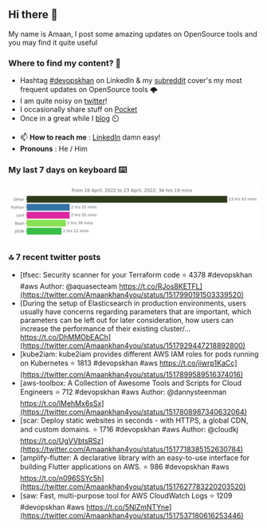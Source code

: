 <!--- [![Hits](https://hits.seeyoufarm.com/api/count/incr/badge.svg?url=https%3A%2F%2Fgithub.com%2Fakhan4u%2Fhit-counter&count_bg=%2379C83D&title_bg=%23555555&icon=&icon_color=%23E7E7E7&title=visits&edge_flat=false)](https://hits.seeyoufarm.com) --->

## Hi there 👋

My name is Amaan, I post some amazing updates on OpenSource tools and you may find it quite useful

### Where to find my content? 🤔

* Hashtag [#devopskhan](https://www.linkedin.com/feed/hashtag/devopskhan/) on LinkedIn & my [subreddit](https://www.reddit.com/r/devopskhan/) cover's my most frequent updates on OpenSource tools 🌩️
* I am quite noisy on [twitter](https://twitter.com/Amaankhan4you)!
* I occasionally share stuff on [Pocket](https://getpocket.com/@ej6g8d1dp2829A16a9Tf5d4T6bAMp3d8791rejDe86yem3bm4e14ex4fT4dluk29)
* Once in a great while I [blog](https://linuxparrot.com/) ⏲️


- 📫 **How to reach me** : [LinkedIn](https://www.linkedin.com/in/amaan-khan-linux-ninja) damn easy!
- **Pronouns** : He / Him

### My last 7 days on keyboard ⌨️

<img src="https://github.com/akhan4u/akhan4u/blob/main/images/stat.svg" alt="Amaan's Wakatime Activity!"/>

### 🔝 7 recent twitter posts
<!-- DEVDOJO:START -->
- [tfsec: Security scanner for your Terraform code
⭐️ 4378
#devopskhan #aws
Author: @aquasecteam
https://t.co/RJos8KETFL](https://twitter.com/Amaankhan4you/status/1517990191503339520)
- [During the setup of Elasticsearch in production environments, users usually have concerns regarding parameters that are important, which parameters can be left out for later consideration, how users can increase the performance of their existing cluster/… https://t.co/DhMMObEACh](https://twitter.com/Amaankhan4you/status/1517929447218892800)
- [kube2iam: kube2iam  provides different AWS IAM roles for pods running on Kubernetes
⭐️ 1813
#devopskhan #aws
https://t.co/jiwrp1KaCc](https://twitter.com/Amaankhan4you/status/1517899589516374016)
- [aws-toolbox: A Collection of Awesome Tools and Scripts for Cloud Engineers
⭐️ 712
#devopskhan #aws
Author: @dannysteenman
https://t.co/lMehMx6sSx](https://twitter.com/Amaankhan4you/status/1517808987340632064)
- [scar: Deploy static websites in seconds - with HTTPS, a global CDN, and custom domains.
⭐️ 1716
#devopskhan #aws
Author: @cloudkj
https://t.co/UgVVbtsRSz](https://twitter.com/Amaankhan4you/status/1517718385152630784)
- [amplify-flutter: A declarative library with an easy-to-use interface for building Flutter applications on AWS.
⭐️ 986
#devopskhan #aws
https://t.co/n096SSYc5h](https://twitter.com/Amaankhan4you/status/1517627783220203520)
- [saw: Fast, multi-purpose tool for AWS CloudWatch Logs
⭐️ 1209
#devopskhan #aws
https://t.co/5NlZmNTYne](https://twitter.com/Amaankhan4you/status/1517537180616253446)
<!-- DEVDOJO:END -->

<!-- ![Amaan's GitHub stats](https://github-readme-stats.vercel.app/api?username=akhan4u&count_private=true&show_icons=true&hide=contribs) -->
